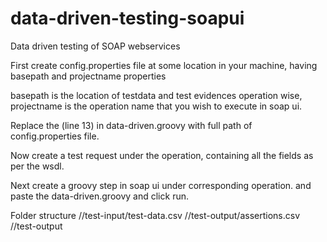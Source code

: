 # data-driven-testing-soapui
Data driven testing of SOAP webservices

First create config.properties file at some location in your machine, having 
basepath and projectname properties

basepath is the location of testdata and test evidences operation wise,
projectname is the operation name that you wish to execute in soap ui.

Replace the <Full path of config.properties goes here> (line 13) in data-driven.groovy with full path of config.properties file.

Now create a test request under the operation, containing all the fields as per the wsdl.

Next create a groovy step in soap ui under corresponding operation. and paste the data-driven.groovy and click run.

Folder structure
<basepath>/<project name>/test-input/test-data.csv
<basepath>/<project name>/test-output/assertions.csv
<basepath>/<project name>/test-output  

